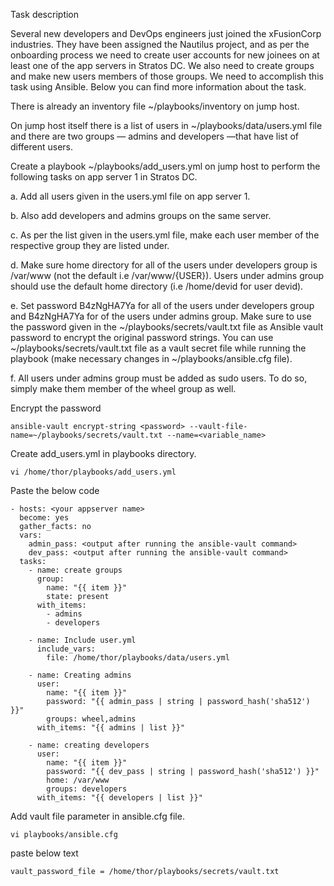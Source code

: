 Task description

Several new developers and DevOps engineers just joined the xFusionCorp industries. They have been assigned the Nautilus project, and as per the onboarding process we need to create user accounts for new joinees on at least one of the app servers in Stratos DC. We also need to create groups and make new users members of those groups. We need to accomplish this task using Ansible. Below you can find more information about the task.

There is already an inventory file ~/playbooks/inventory on jump host.

On jump host itself there is a list of users in ~/playbooks/data/users.yml file and there are two groups — admins and developers —that have list of different users. 

Create a playbook ~/playbooks/add_users.yml on jump host to perform the following tasks on app server 1 in Stratos DC.

a. Add all users given in the users.yml file on app server 1.

b. Also add developers and admins groups on the same server.

c. As per the list given in the users.yml file, make each user member of the respective group they are listed under.

d. Make sure home directory for all of the users under developers group is /var/www (not the default i.e /var/www/{USER}). Users under admins group should use the default home directory (i.e /home/devid for user devid).

e. Set password B4zNgHA7Ya for all of the users under developers group and B4zNgHA7Ya for of the users under admins group. Make sure to use the password given in the ~/playbooks/secrets/vault.txt file as Ansible vault password to encrypt the original password strings. You can use ~/playbooks/secrets/vault.txt file as a vault secret file while running the playbook (make necessary changes in ~/playbooks/ansible.cfg file).

f. All users under admins group must be added as sudo users. To do so, simply make them member of the wheel group as well.

Encrypt the password

```ansible-vault encrypt-string <password> --vault-file-name=~/playbooks/secrets/vault.txt --name=<variable_name>```

Create add_users.yml in playbooks directory.

```vi /home/thor/playbooks/add_users.yml```

Paste the below code
```---
- hosts: <your appserver name>
  become: yes
  gather_facts: no
  vars:
    admin_pass: <output after running the ansible-vault command>
    dev_pass: <output after running the ansible-vault command>
  tasks:
    - name: create groups
      group:
        name: "{{ item }}"
        state: present
      with_items:
        - admins
        - developers

    - name: Include user.yml
      include_vars:
        file: /home/thor/playbooks/data/users.yml

    - name: Creating admins
      user:
        name: "{{ item }}"
        password: "{{ admin_pass | string | password_hash('sha512') }}"
        groups: wheel,admins
      with_items: "{{ admins | list }}"

    - name: creating developers
      user:
        name: "{{ item }}"
        password: "{{ dev_pass | string | password_hash('sha512') }}"
        home: /var/www
        groups: developers
      with_items: "{{ developers | list }}"
```

Add vault file parameter in ansible.cfg file.

```vi playbooks/ansible.cfg```

paste below text

```vault_password_file = /home/thor/playbooks/secrets/vault.txt```
    
